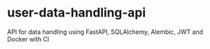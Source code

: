# user-data-handling-api
API for data handling using FastAPI, SQLAlchemy, Alembic, JWT and Docker with CI
